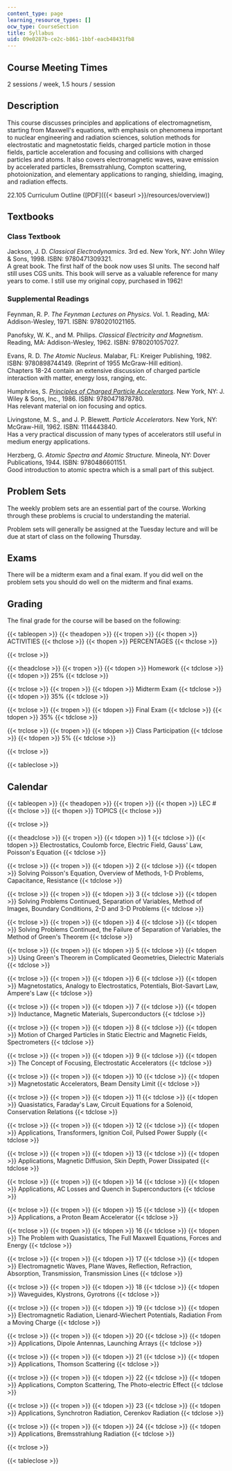```yaml
---
content_type: page
learning_resource_types: []
ocw_type: CourseSection
title: Syllabus
uid: 09e0287b-ce2c-b861-1bbf-eacb48431fb8
---
```


Course Meeting Times
--------------------

2 sessions / week, 1.5 hours / session

Description
-----------

This course discusses principles and applications of electromagnetism, starting from Maxwell's equations, with emphasis on phenomena important to nuclear engineering and radiation sciences, solution methods for electrostatic and magnetostatic fields, charged particle motion in those fields, particle acceleration and focusing and collisions with charged particles and atoms. It also covers electromagnetic waves, wave emission by accelerated particles, Bremsstrahlung, Compton scattering, photoionization, and elementary applications to ranging, shielding, imaging, and radiation effects.

22.105 Curriculum Outline ([PDF]({{< baseurl >}}/resources/overview))

Textbooks
---------

### Class Textbook

Jackson, J. D. _Classical Electrodynamics_. 3rd ed. New York, NY: John Wiley & Sons, 1998. ISBN: 9780471309321.  
A great book. The first half of the book now uses SI units. The second half still uses CGS units. This book will serve as a valuable reference for many years to come. I still use my original copy, purchased in 1962!

### Supplemental Readings

Feynman, R. P. _The Feynman Lectures on Physics_. Vol. 1. Reading, MA: Addison-Wesley, 1971. ISBN: 9780201021165.

Panofsky, W. K., and M. Philips. _Classical Electricity and Magnetism_. Reading, MA: Addison-Wesley, 1962. ISBN: 9780201057027.

Evans, R. D. _The Atomic Nucleus_. Malabar, FL: Kreiger Publishing, 1982. ISBN: 9780898744149. (Reprint of 1955 McGraw-Hill edition).  
Chapters 18-24 contain an extensive discussion of charged particle interaction with matter, energy loss, ranging, etc.

Humphries, S. [_Principles of Charged Particle Accelerators_](http://www.fieldp.com/cpa/cpa.html). New York, NY: J. Wiley & Sons, Inc., 1986. ISBN: 9780471878780.  
Has relevant material on ion focusing and optics.

Livingstone, M. S., and J. P. Blewett. _Particle Accelerators._ New York, NY: McGraw-Hill, 1962. ISBN: 1114443840.  
Has a very practical discussion of many types of accelerators still useful in medium energy applications.

Herzberg, G. _Atomic Spectra and Atomic Structure._ Mineola, NY: Dover Publications, 1944. ISBN: 9780486601151.  
Good introduction to atomic spectra which is a small part of this subject.

Problem Sets
------------

The weekly problem sets are an essential part of the course. Working through these problems is crucial to understanding the material.

Problem sets will generally be assigned at the Tuesday lecture and will be due at start of class on the following Thursday.

Exams
-----

There will be a midterm exam and a final exam. If you did well on the problem sets you should do well on the midterm and final exams.

Grading
-------

The final grade for the course will be based on the following:

{{< tableopen >}}
{{< theadopen >}}
{{< tropen >}}
{{< thopen >}}
ACTIVITIES
{{< thclose >}}
{{< thopen >}}
PERCENTAGES
{{< thclose >}}

{{< trclose >}}

{{< theadclose >}}
{{< tropen >}}
{{< tdopen >}}
Homework
{{< tdclose >}}
{{< tdopen >}}
25%
{{< tdclose >}}

{{< trclose >}}
{{< tropen >}}
{{< tdopen >}}
Midterm Exam
{{< tdclose >}}
{{< tdopen >}}
35%
{{< tdclose >}}

{{< trclose >}}
{{< tropen >}}
{{< tdopen >}}
Final Exam
{{< tdclose >}}
{{< tdopen >}}
35%
{{< tdclose >}}

{{< trclose >}}
{{< tropen >}}
{{< tdopen >}}
Class Participation
{{< tdclose >}}
{{< tdopen >}}
5%
{{< tdclose >}}

{{< trclose >}}

{{< tableclose >}}

Calendar
--------

{{< tableopen >}}
{{< theadopen >}}
{{< tropen >}}
{{< thopen >}}
LEC #
{{< thclose >}}
{{< thopen >}}
TOPICS
{{< thclose >}}

{{< trclose >}}

{{< theadclose >}}
{{< tropen >}}
{{< tdopen >}}
1
{{< tdclose >}}
{{< tdopen >}}
Electrostatics, Coulomb force, Electric Field, Gauss' Law, Poisson's Equation
{{< tdclose >}}

{{< trclose >}}
{{< tropen >}}
{{< tdopen >}}
2
{{< tdclose >}}
{{< tdopen >}}
Solving Poisson's Equation, Overview of Methods, 1-D Problems, Capacitance, Resistance
{{< tdclose >}}

{{< trclose >}}
{{< tropen >}}
{{< tdopen >}}
3
{{< tdclose >}}
{{< tdopen >}}
Solving Problems Continued, Separation of Variables, Method of Images, Boundary Conditions, 2-D and 3-D Problems
{{< tdclose >}}

{{< trclose >}}
{{< tropen >}}
{{< tdopen >}}
4
{{< tdclose >}}
{{< tdopen >}}
Solving Problems Continued, the Failure of Separation of Variables, the Method of Green's Theorem
{{< tdclose >}}

{{< trclose >}}
{{< tropen >}}
{{< tdopen >}}
5
{{< tdclose >}}
{{< tdopen >}}
Using Green's Theorem in Complicated Geometries, Dielectric Materials
{{< tdclose >}}

{{< trclose >}}
{{< tropen >}}
{{< tdopen >}}
6
{{< tdclose >}}
{{< tdopen >}}
Magnetostatics, Analogy to Electrostatics, Potentials, Biot-Savart Law, Ampere's Law
{{< tdclose >}}

{{< trclose >}}
{{< tropen >}}
{{< tdopen >}}
7
{{< tdclose >}}
{{< tdopen >}}
Inductance, Magnetic Materials, Superconductors
{{< tdclose >}}

{{< trclose >}}
{{< tropen >}}
{{< tdopen >}}
8
{{< tdclose >}}
{{< tdopen >}}
Motion of Charged Particles in Static Electric and Magnetic Fields, Spectrometers
{{< tdclose >}}

{{< trclose >}}
{{< tropen >}}
{{< tdopen >}}
9
{{< tdclose >}}
{{< tdopen >}}
The Concept of Focusing, Electrostatic Accelerators
{{< tdclose >}}

{{< trclose >}}
{{< tropen >}}
{{< tdopen >}}
10
{{< tdclose >}}
{{< tdopen >}}
Magnetostatic Accelerators, Beam Density Limit
{{< tdclose >}}

{{< trclose >}}
{{< tropen >}}
{{< tdopen >}}
11
{{< tdclose >}}
{{< tdopen >}}
Quasistatics, Faraday's Law, Circuit Equations for a Solenoid, Conservation Relations
{{< tdclose >}}

{{< trclose >}}
{{< tropen >}}
{{< tdopen >}}
12
{{< tdclose >}}
{{< tdopen >}}
Applications, Transformers, Ignition Coil, Pulsed Power Supply
{{< tdclose >}}

{{< trclose >}}
{{< tropen >}}
{{< tdopen >}}
13
{{< tdclose >}}
{{< tdopen >}}
Applications, Magnetic Diffusion, Skin Depth, Power Dissipated
{{< tdclose >}}

{{< trclose >}}
{{< tropen >}}
{{< tdopen >}}
14
{{< tdclose >}}
{{< tdopen >}}
Applications, AC Losses and Quench in Superconductors
{{< tdclose >}}

{{< trclose >}}
{{< tropen >}}
{{< tdopen >}}
15
{{< tdclose >}}
{{< tdopen >}}
Applications, a Proton Beam Accelerator
{{< tdclose >}}

{{< trclose >}}
{{< tropen >}}
{{< tdopen >}}
16
{{< tdclose >}}
{{< tdopen >}}
The Problem with Quasistatics, The Full Maxwell Equations, Forces and Energy
{{< tdclose >}}

{{< trclose >}}
{{< tropen >}}
{{< tdopen >}}
17
{{< tdclose >}}
{{< tdopen >}}
Electromagnetic Waves, Plane Waves, Reflection, Refraction, Absorption, Transmission, Transmission Lines
{{< tdclose >}}

{{< trclose >}}
{{< tropen >}}
{{< tdopen >}}
18
{{< tdclose >}}
{{< tdopen >}}
Waveguides, Klystrons, Gyrotrons
{{< tdclose >}}

{{< trclose >}}
{{< tropen >}}
{{< tdopen >}}
19
{{< tdclose >}}
{{< tdopen >}}
Electromagnetic Radiation, Lienard-Wiechert Potentials, Radiation From a Moving Charge
{{< tdclose >}}

{{< trclose >}}
{{< tropen >}}
{{< tdopen >}}
20
{{< tdclose >}}
{{< tdopen >}}
Applications, Dipole Antennas, Launching Arrays
{{< tdclose >}}

{{< trclose >}}
{{< tropen >}}
{{< tdopen >}}
21
{{< tdclose >}}
{{< tdopen >}}
Applications, Thomson Scattering
{{< tdclose >}}

{{< trclose >}}
{{< tropen >}}
{{< tdopen >}}
22
{{< tdclose >}}
{{< tdopen >}}
Applications, Compton Scattering, The Photo-electric Effect
{{< tdclose >}}

{{< trclose >}}
{{< tropen >}}
{{< tdopen >}}
23
{{< tdclose >}}
{{< tdopen >}}
Applications, Synchrotron Radiation, Cerenkov Radiation
{{< tdclose >}}

{{< trclose >}}
{{< tropen >}}
{{< tdopen >}}
24
{{< tdclose >}}
{{< tdopen >}}
Applications, Bremsstrahlung Radiation
{{< tdclose >}}

{{< trclose >}}

{{< tableclose >}}
